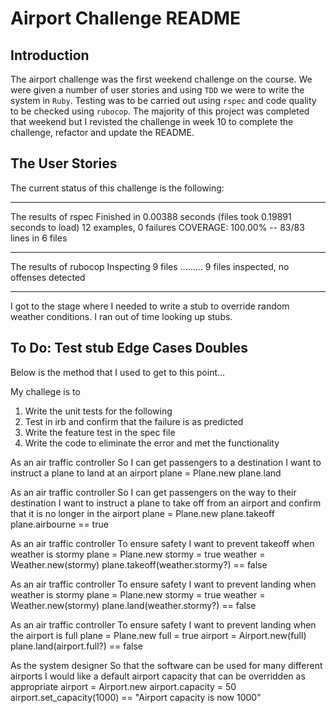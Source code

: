 # Airport Challenge README

## Introduction
The airport challenge was the first weekend challenge on the course. We were given a number of user stories and using `TDD` we were to write the system in `Ruby`. Testing was to be carried out using `rspec` and code quality to be checked using `rubocop`.
The majority of this project was completed that weekend but I revisted the challenge in week 10 to complete the challenge, refactor and update the README.

## The User Stories


The current status of this challenge is the following:

------------------------------------------------------------------------
The results of rspec
Finished in 0.00388 seconds (files took 0.19891 seconds to load)
12 examples, 0 failures
COVERAGE: 100.00% -- 83/83 lines in 6 files

------------------------------------------------------------------------
The results of rubocop
Inspecting 9 files
.........
9 files inspected, no offenses detected

------------------------------------------------------------------------
I got to the stage where I needed to write a stub to override random weather conditions.
I ran out of time looking up stubs.

To Do:
Test stub
Edge Cases
Doubles
------------------------------------------------------------------------
Below is the method that I used to get to this point...

My challege is to 

1. Write the unit tests for the following
2. Test in irb and confirm that the failure is as predicted
3. Write the feature test in the spec file 
4. Write the code to eliminate the error and met the functionality

As an air traffic controller 
So I can get passengers to a destination 
I want to instruct a plane to land at an airport
plane = Plane.new
plane.land

As an air traffic controller 
So I can get passengers on the way to their destination 
I want to instruct a plane to take off from an airport and confirm that it is no longer in the airport
plane = Plane.new
plane.takeoff
plane.airbourne == true

As an air traffic controller 
To ensure safety 
I want to prevent takeoff when weather is stormy 
plane = Plane.new
stormy = true
weather = Weather.new(stormy)
plane.takeoff(weather.stormy?) == false

As an air traffic controller 
To ensure safety 
I want to prevent landing when weather is stormy 
plane = Plane.new
stormy = true
weather = Weather.new(stormy)
plane.land(weather.stormy?) == false

As an air traffic controller 
To ensure safety 
I want to prevent landing when the airport is full 
plane = Plane.new
full = true
airport = Airport.new(full)
plane.land(airport.full?) == false

As the system designer
So that the software can be used for many different airports
I would like a default airport capacity that can be overridden as appropriate
airport = Airport.new
airport.capacity = 50
airport.set_capacity(1000) == "Airport capacity is now 1000"


